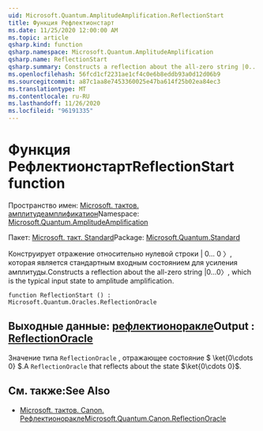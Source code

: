 ```yaml
---
uid: Microsoft.Quantum.AmplitudeAmplification.ReflectionStart
title: Функция Рефлектионстарт
ms.date: 11/25/2020 12:00:00 AM
ms.topic: article
qsharp.kind: function
qsharp.namespace: Microsoft.Quantum.AmplitudeAmplification
qsharp.name: ReflectionStart
qsharp.summary: Constructs a reflection about the all-zero string |0...0〉, which is the typical input state to amplitude amplification.
ms.openlocfilehash: 56fcd1cf2231ae1cf4c0e6b8eddb93a0d12d06b9
ms.sourcegitcommit: a87c1aa8e7453360025e47ba614f25b02ea84ec3
ms.translationtype: MT
ms.contentlocale: ru-RU
ms.lasthandoff: 11/26/2020
ms.locfileid: "96191335"
---
```

# <a name="reflectionstart-function"></a><span data-ttu-id="aa722-102">Функция Рефлектионстарт</span><span class="sxs-lookup"><span data-stu-id="aa722-102">ReflectionStart function</span></span>

<span data-ttu-id="aa722-103">Пространство имен: [Microsoft. тактов. амплитудеамплификатион](xref:Microsoft.Quantum.AmplitudeAmplification)</span><span class="sxs-lookup"><span data-stu-id="aa722-103">Namespace: [Microsoft.Quantum.AmplitudeAmplification](xref:Microsoft.Quantum.AmplitudeAmplification)</span></span>

<span data-ttu-id="aa722-104">Пакет: [Microsoft. такт. Standard](https://nuget.org/packages/Microsoft.Quantum.Standard)</span><span class="sxs-lookup"><span data-stu-id="aa722-104">Package: [Microsoft.Quantum.Standard](https://nuget.org/packages/Microsoft.Quantum.Standard)</span></span>


<span data-ttu-id="aa722-105">Конструирует отражение относительно нулевой строки | 0... 0 〉, которая является стандартным входным состоянием для усиления амплитуды.</span><span class="sxs-lookup"><span data-stu-id="aa722-105">Constructs a reflection about the all-zero string |0...0〉, which is the typical input state to amplitude amplification.</span></span>

```qsharp
function ReflectionStart () : Microsoft.Quantum.Oracles.ReflectionOracle
```


## <a name="output--reflectionoracle"></a><span data-ttu-id="aa722-106">Выходные данные: [рефлектионоракле](xref:Microsoft.Quantum.Oracles.ReflectionOracle)</span><span class="sxs-lookup"><span data-stu-id="aa722-106">Output : [ReflectionOracle](xref:Microsoft.Quantum.Oracles.ReflectionOracle)</span></span>

<span data-ttu-id="aa722-107">Значение типа `ReflectionOracle` , отражающее состояние $ \ket{0\cdots 0} $.</span><span class="sxs-lookup"><span data-stu-id="aa722-107">A `ReflectionOracle` that reflects about the state $\ket{0\cdots 0}$.</span></span>

## <a name="see-also"></a><span data-ttu-id="aa722-108">См. также:</span><span class="sxs-lookup"><span data-stu-id="aa722-108">See Also</span></span>

- [<span data-ttu-id="aa722-109">Microsoft. тактов. Canon. Рефлектионоракле</span><span class="sxs-lookup"><span data-stu-id="aa722-109">Microsoft.Quantum.Canon.ReflectionOracle</span></span>](xref:Microsoft.Quantum.Canon.ReflectionOracle)